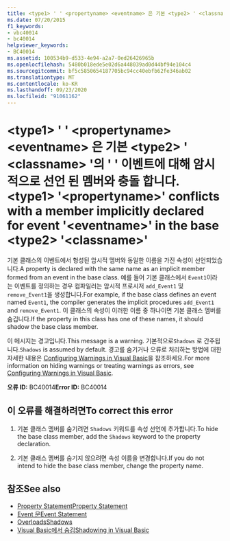 ```yaml
---
title: <type1> ' ' <propertyname> <eventname> 은 기본 <type2> ' <classname> '의 ' ' 이벤트에 대해 암시적으로 선언 된 멤버와 충돌 합니다.
ms.date: 07/20/2015
f1_keywords:
- vbc40014
- bc40014
helpviewer_keywords:
- BC40014
ms.assetid: 100534b9-d533-4e94-a2a7-0ed26426965b
ms.openlocfilehash: 5480b018ede5e02d6a448039ad0d44bf94e104c4
ms.sourcegitcommit: bf5c5850654187705bc94cc40ebfb62fe346ab02
ms.translationtype: MT
ms.contentlocale: ko-KR
ms.lasthandoff: 09/23/2020
ms.locfileid: "91061162"
---
```

# <a name="type1-propertyname-conflicts-with-a-member-implicitly-declared-for-event-eventname-in-the-base-type2-classname"></a><span data-ttu-id="c88d6-102">\<type1> ' ' \<propertyname> \<eventname> 은 기본 \<type2> ' \<classname> '의 ' ' 이벤트에 대해 암시적으로 선언 된 멤버와 충돌 합니다.</span><span class="sxs-lookup"><span data-stu-id="c88d6-102">\<type1> '\<propertyname>' conflicts with a member implicitly declared for event '\<eventname>' in the base \<type2> '\<classname>'</span></span>

<span data-ttu-id="c88d6-103">기본 클래스의 이벤트에서 형성된 암시적 멤버와 동일한 이름을 가진 속성이 선언되었습니다.</span><span class="sxs-lookup"><span data-stu-id="c88d6-103">A property is declared with the same name as an implicit member formed from an event in the base class.</span></span> <span data-ttu-id="c88d6-104">예를 들어 기본 클래스에서 `Event1`이라는 이벤트를 정의하는 경우 컴파일러는 암시적 프로시저 `add_Event1` 및 `remove_Event1`을 생성합니다.</span><span class="sxs-lookup"><span data-stu-id="c88d6-104">For example, if the base class defines an event named `Event1`, the compiler generates the implicit procedures `add_Event1` and `remove_Event1`.</span></span> <span data-ttu-id="c88d6-105">이 클래스의 속성이 이러한 이름 중 하나이면 기본 클래스 멤버를 숨깁니다.</span><span class="sxs-lookup"><span data-stu-id="c88d6-105">If the property in this class has one of these names, it should shadow the base class member.</span></span>  
  
 <span data-ttu-id="c88d6-106">이 메시지는 경고입니다.</span><span class="sxs-lookup"><span data-stu-id="c88d6-106">This message is a warning.</span></span> <span data-ttu-id="c88d6-107">기본적으로`Shadows` 로 간주됩니다.</span><span class="sxs-lookup"><span data-stu-id="c88d6-107">`Shadows` is assumed by default.</span></span> <span data-ttu-id="c88d6-108">경고를 숨기거나 오류로 처리하는 방법에 대한 자세한 내용은 [Configuring Warnings in Visual Basic](/visualstudio/ide/configuring-warnings-in-visual-basic)을 참조하세요.</span><span class="sxs-lookup"><span data-stu-id="c88d6-108">For more information on hiding warnings or treating warnings as errors, see [Configuring Warnings in Visual Basic](/visualstudio/ide/configuring-warnings-in-visual-basic).</span></span>  
  
 <span data-ttu-id="c88d6-109">**오류 ID:** BC40014</span><span class="sxs-lookup"><span data-stu-id="c88d6-109">**Error ID:** BC40014</span></span>  
  
## <a name="to-correct-this-error"></a><span data-ttu-id="c88d6-110">이 오류를 해결하려면</span><span class="sxs-lookup"><span data-stu-id="c88d6-110">To correct this error</span></span>  
  
1. <span data-ttu-id="c88d6-111">기본 클래스 멤버를 숨기려면 `Shadows` 키워드를 속성 선언에 추가합니다.</span><span class="sxs-lookup"><span data-stu-id="c88d6-111">To hide the base class member, add the `Shadows` keyword to the property declaration.</span></span>  
  
2. <span data-ttu-id="c88d6-112">기본 클래스 멤버를 숨기지 않으려면 속성 이름을 변경합니다.</span><span class="sxs-lookup"><span data-stu-id="c88d6-112">If you do not intend to hide the base class member, change the property name.</span></span>  
  
## <a name="see-also"></a><span data-ttu-id="c88d6-113">참조</span><span class="sxs-lookup"><span data-stu-id="c88d6-113">See also</span></span>

- [<span data-ttu-id="c88d6-114">Property Statement</span><span class="sxs-lookup"><span data-stu-id="c88d6-114">Property Statement</span></span>](../language-reference/statements/property-statement.md)
- [<span data-ttu-id="c88d6-115">Event 문</span><span class="sxs-lookup"><span data-stu-id="c88d6-115">Event Statement</span></span>](../language-reference/statements/event-statement.md)
- [<span data-ttu-id="c88d6-116">Overloads</span><span class="sxs-lookup"><span data-stu-id="c88d6-116">Shadows</span></span>](../language-reference/modifiers/shadows.md)
- [<span data-ttu-id="c88d6-117">Visual Basic에서 숨김</span><span class="sxs-lookup"><span data-stu-id="c88d6-117">Shadowing in Visual Basic</span></span>](../programming-guide/language-features/declared-elements/shadowing.md)
